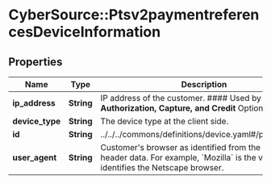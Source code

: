 # CyberSource::Ptsv2paymentreferencesDeviceInformation

## Properties
Name | Type | Description | Notes
------------ | ------------- | ------------- | -------------
**ip_address** | **String** | IP address of the customer.  #### Used by **Authorization, Capture, and Credit** Optional field.  | [optional] 
**device_type** | **String** | The device type at the client side. | [optional] 
**id** | **String** | ../../../commons/definitions/device.yaml#/properties/id | [optional] 
**user_agent** | **String** | Customer&#39;s browser as identified from the HTTP header data. For example, &#x60;Mozilla&#x60; is the value that identifies the Netscape browser.  | [optional] 


